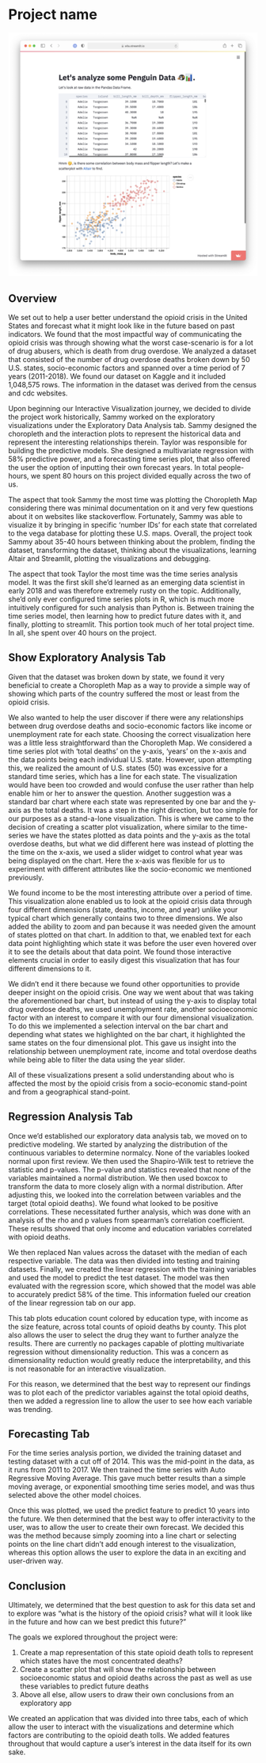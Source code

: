 # Project name

![A screenshot of your application. Could be a GIF.](screenshot.png)

## Overview

We set out to help a user better understand the opioid crisis in the United States and forecast what it might look like in the future based on past indicators. We found that the most impactful way of communicating the opioid crisis was through showing what the worst case-scenario is for a lot of drug abusers, which is death from drug overdose. We analyzed a dataset that consisted of the number of drug overdose deaths broken down by 50 U.S. states, socio-economic factors and spanned over a time period of 7 years (2011-2018). We found our dataset on Kaggle and it included 1,048,575 rows. The information in the dataset was derived from the census and cdc websites. 

Upon beginning our Interactive Visualization journey, we decided to divide the project work historically, Sammy worked on the exploratory visualizations under the Exploratory Data Analysis tab. Sammy designed the choropleth and the interaction plots to represent the historical data and represent the interesting relationships therein. Taylor was responsible for building the predictive models. She designed a multivariate regression with 58% predictive power, and a forecasting time series plot, that also offered the user the option of inputting their own forecast years. In total people-hours, we spent 80 hours on this project divided equally across the two of us. 

The aspect that took Sammy the most time was plotting the Choropleth Map considering there was minimal documentation on it and very few questions about it on websites like stackoverflow. Fortunately, Sammy was able to visualize it by bringing in specific ‘number IDs’ for each state that correlated to the vega database for plotting these U.S. maps. Overall, the project took Sammy about 35-40 hours between thinking about the problem, finding the dataset, transforming the dataset, thinking about the visualizations, learning Altair and Streamlit, plotting the visualizations and debugging. 

The aspect that took Taylor the most time was the time series analysis model. It was the first skill she’d learned as an emerging data scientist in early 2018 and was therefore extremely rusty on the topic. Additionally, she’d only ever configured time series plots in R, which is much more intuitively configured for such analysis than Python is. Between training the time series model, then learning how to predict future dates with it, and finally, plotting to streamlit. This portion took much of her total project time. In all, she spent over 40 hours on the project. 

## Show Exploratory Analysis Tab

Given that the dataset was broken down by state, we found it very beneficial to create a Choropleth Map as a way to provide a simple way of showing which parts of the country suffered the most or least from the opioid crisis.

We also wanted to help the user discover if there were any relationships between drug overdose deaths and socio-economic factors like income or unemployment rate for each state. Choosing the correct visualization here was a little less straightforward than the Choropleth Map. We considered a time series plot with ‘total deaths’ on the y-axis, ‘years’ on the x-axis and the data points being each individual U.S. state. However, upon attempting this, we realized the amount of U.S. states (50) was excessive for a standard time series, which has a line for each state. The visualization would have been too crowded and would confuse the user rather than help enable him or her to answer the question. Another suggestion was a standard bar chart where each state was represented by one bar and the y-axis as the total deaths. It was a step in the right direction, but too simple for our purposes as a stand-a-lone visualization. This is where we came to the decision of creating a scatter plot visualization, where similar to the time-series  we have the states plotted as data points and the y-axis as the total overdose deaths, but what we did different here was instead of plotting the the time on the x-axis, we used a slider widget to control what year was being displayed on the chart. Here the x-axis was flexible for us to experiment with different attributes like the socio-economic we mentioned previously. 

We found income to be the most interesting attribute over a period of time. This visualization alone enabled us to look at the opioid crisis data through four different dimensions (state, deaths, income, and year) unlike your typical chart which generally contains two to three dimensions. We also added the ability to zoom and pan because it was needed given the amount of states plotted on that chart. In addition to that, we enabled text for each data point highlighting which state it was before the user even hovered over it to see the details about that data point. We found those interactive elements crucial in order to easily digest this visualization that has four different dimensions to it. 

We didn’t end it there because we found other opportunities to provide deeper insight on the opioid crisis. One way we went about that was taking the aforementioned bar chart, but instead of using the y-axis to display total drug overdose deaths, we used unemployment rate, another socioeconomic factor with an interest to compare it with our four dimensional visualization. To do this we implemented a selection interval on the bar chart and depending what states we highlighted on the bar chart, it highlighted the same states on the four dimensional plot. This gave us insight into the relationship between unemployment rate, income and total overdose deaths while being able to filter the data using the year slider.

All of these visualizations present a solid understanding about who is affected the most by the opioid crisis from a socio-economic stand-point and from a geographical stand-point. 

## Regression Analysis Tab 

Once we’d established our exploratory data analysis tab, we moved on to predictive modeling. We started by analyzing the distribution of the continuous variables to determine normalcy. None of the variables looked normal upon first review. We then used the Shapiro-Wilk test to retrieve the statistic and p-values. The p-value and statistics revealed that none of the variables maintained a normal distribution. We then used boxcox to transform the data to more closely align with a normal distribution. After adjusting this, we looked into the correlation between variables and the target (total opioid deaths). We found what looked to be positive correlations. These necessitated further analysis, which was done with an analysis of the rho and p values from spearman’s correlation coefficient. These results showed that only income and education variables correlated with opioid deaths. 

We then replaced Nan values across the dataset with the median of each respective variable. The data was then divided into testing and training datasets. Finally, we created the linear regression with the training variables and used the model to predict the test dataset. The model was then evaluated with the regression score, which showed that the model was able to accurately predict 58% of the time. This information fueled our creation of the linear regression tab on our app. 

This tab plots education count colored by education type, with income as the size feature, across total counts of opioid deaths by county. This plot also allows the user to select the drug they want to further analyze the results. There are currently no packages capable of plotting multivariate regression without dimensionality reduction. This was a concern as dimensionality reduction would greatly reduce the interpretability, and this is not reasonable for an interactive visualization. 


For this reason, we determined that the best way to represent our findings was to plot each of the predictor variables against the total opioid deaths, then we added a regression line to allow the user to see how each variable was trending. 

## Forecasting Tab

For the time series analysis portion, we divided the training dataset and testing dataset with a cut off of 2014. This was the mid-point in the data, as it runs from 2011 to 2017. We then trained the time series with Auto Regressive Moving Average. This gave much better results than a simple moving average, or exponential smoothing time series model, and was thus selected above the other model choices. 

Once this was plotted, we used the predict feature to predict 10 years into the future. We then determined that the best way to offer interactivity to the user, was to allow the user to create their own forecast. We decided this was the method because simply zooming into a line chart or selecting points on the line chart didn’t add enough interest to the visualization, whereas this option allows the user to explore the data in an exciting and user-driven way. 

## Conclusion

Ultimately, we determined that the best question to ask for this data set and to explore was “what is the history of the opioid crisis? what will it look like in the future and how can we best predict this future?”

The goals we explored throughout the project were: 
  1. Create a map representation of this state opioid death tolls to represent which states have the most concentrated deaths?
  2. Create a scatter plot that will show the relationship between socioeconomic status and opioid deaths across the past as well as use these variables to predict future deaths 
  3. Above all else, allow users to draw their own conclusions from an exploratory app

 We created an application that was divided into three tabs, each of which allow the user to interact with the visualizations and determine which factors are contributing to the opioid death tolls. We added features throughout that would capture a user’s interest in the data itself for its own sake. 
